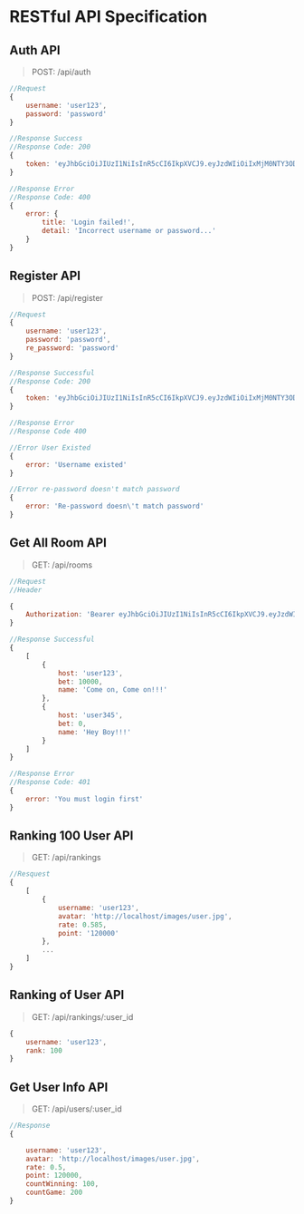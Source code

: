 # RESTful API Specification

## Auth API

> POST: /api/auth

```javascript
//Request
{
    username: 'user123',
    password: 'password'
}

//Response Success
//Response Code: 200
{
    token: 'eyJhbGciOiJIUzI1NiIsInR5cCI6IkpXVCJ9.eyJzdWIiOiIxMjM0NTY3ODkwIiwibmFtZSI6IkpvaG4gRG9lIiwiaWF0IjoxNTE2MjM5MDIyfQ.SflKxwRJSMeKKF2QT4fwpMeJf36POk6yJV_adQssw5c'
}

//Response Error
//Response Code: 400
{
    error: {
        title: 'Login failed!',
        detail: 'Incorrect username or password...'
    }
}
```

## Register API

> POST: /api/register

```javascript
//Request
{
    username: 'user123',
    password: 'password',
    re_password: 'password'
}

//Response Successful
//Response Code: 200
{
    token: 'eyJhbGciOiJIUzI1NiIsInR5cCI6IkpXVCJ9.eyJzdWIiOiIxMjM0NTY3ODkwIiwibmFtZSI6IkpvaG4gRG9lIiwiaWF0IjoxNTE2MjM5MDIyfQ.SflKxwRJSMeKKF2QT4fwpMeJf36POk6yJV_adQssw5c'
}

//Response Error
//Response Code 400

//Error User Existed
{
    error: 'Username existed'
}

//Error re-password doesn't match password
{
    error: 'Re-password doesn\'t match password'
}
```

## Get All Room API

> GET: /api/rooms

```javascript
//Request
//Header

{
    Authorization: 'Bearer eyJhbGciOiJIUzI1NiIsInR5cCI6IkpXVCJ9.eyJzdWIiOiIxMjM0NTY3ODkwIiwibmFtZSI6IkpvaG4gRG9lIiwiaWF0IjoxNTE2MjM5MDIyfQ.SflKxwRJSMeKKF2QT4fwpMeJf36POk6yJV_adQssw5c'
}

//Response Successful
{
    [
        {
            host: 'user123',
            bet: 10000,
            name: 'Come on, Come on!!!'
        },
        {
            host: 'user345',
            bet: 0,
            name: 'Hey Boy!!!'
        }
    ]
}

//Response Error
//Response Code: 401
{
    error: 'You must login first'
}
```

## Ranking 100 User API

> GET: /api/rankings

```javascript
//Resquest
{
    [
        {
            username: 'user123',
            avatar: 'http://localhost/images/user.jpg',
            rate: 0.585,
            point: '120000'
        },
        ...
    ]
}
```

## Ranking of User API

> GET: /api/rankings/:user_id

```javascript
{
    username: 'user123',
    rank: 100
}
```

## Get User Info API

> GET: /api/users/:user_id

```javascript
//Response
{

    username: 'user123',
    avatar: 'http://localhost/images/user.jpg',
    rate: 0.5,
    point: 120000,
    countWinning: 100,
    countGame: 200
}
```